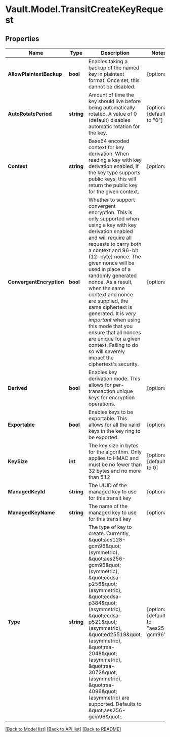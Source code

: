 # Vault.Model.TransitCreateKeyRequest

## Properties

Name | Type | Description | Notes
------------ | ------------- | ------------- | -------------
**AllowPlaintextBackup** | **bool** | Enables taking a backup of the named key in plaintext format. Once set, this cannot be disabled. | [optional] 
**AutoRotatePeriod** | **string** | Amount of time the key should live before being automatically rotated. A value of 0 (default) disables automatic rotation for the key. | [optional] [default to "0"]
**Context** | **string** | Base64 encoded context for key derivation. When reading a key with key derivation enabled, if the key type supports public keys, this will return the public key for the given context. | [optional] 
**ConvergentEncryption** | **bool** | Whether to support convergent encryption. This is only supported when using a key with key derivation enabled and will require all requests to carry both a context and 96-bit (12-byte) nonce. The given nonce will be used in place of a randomly generated nonce. As a result, when the same context and nonce are supplied, the same ciphertext is generated. It is *very important* when using this mode that you ensure that all nonces are unique for a given context. Failing to do so will severely impact the ciphertext&#x27;s security. | [optional] 
**Derived** | **bool** | Enables key derivation mode. This allows for per-transaction unique keys for encryption operations. | [optional] 
**Exportable** | **bool** | Enables keys to be exportable. This allows for all the valid keys in the key ring to be exported. | [optional] 
**KeySize** | **int** | The key size in bytes for the algorithm. Only applies to HMAC and must be no fewer than 32 bytes and no more than 512 | [optional] [default to 0]
**ManagedKeyId** | **string** | The UUID of the managed key to use for this transit key | [optional] 
**ManagedKeyName** | **string** | The name of the managed key to use for this transit key | [optional] 
**Type** | **string** | The type of key to create. Currently, \&quot;aes128-gcm96\&quot; (symmetric), \&quot;aes256-gcm96\&quot; (symmetric), \&quot;ecdsa-p256\&quot; (asymmetric), \&quot;ecdsa-p384\&quot; (asymmetric), \&quot;ecdsa-p521\&quot; (asymmetric), \&quot;ed25519\&quot; (asymmetric), \&quot;rsa-2048\&quot; (asymmetric), \&quot;rsa-3072\&quot; (asymmetric), \&quot;rsa-4096\&quot; (asymmetric) are supported. Defaults to \&quot;aes256-gcm96\&quot;. | [optional] [default to "aes256-gcm96"]

[[Back to Model list]](../README.md#documentation-for-models) [[Back to API list]](../README.md#documentation-for-api-endpoints) [[Back to README]](../README.md)

